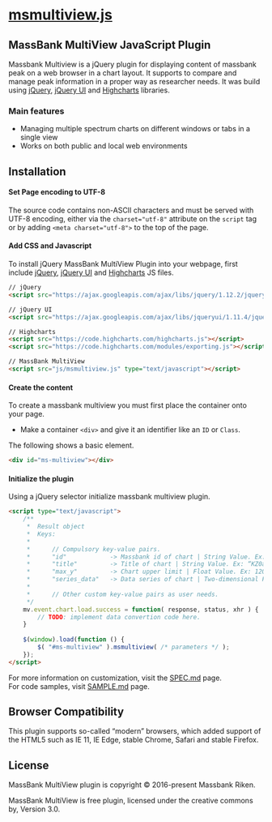 # [msmultiview.js](https://massbank.nig.ac.jp/help:msmultiview)

## MassBank MultiView JavaScript Plugin

Massbank Multiview is a jQuery plugin for displaying content of massbank peak on a web browser in a chart layout. It supports to compare and manage peak information in a proper way as researcher needs. It was build using [jQuery](https://jquery.com/), [jQuery UI](https://jqueryui.com/) and [Highcharts](http://www.highcharts.com/) libraries.

### Main features

* Managing multiple spectrum charts on different windows or tabs in a single view
* Works on both public and local web environments

## Installation

#### Set Page encoding to UTF-8

The source code contains non-ASCII characters and must be served with UTF-8 encoding, 
either via the `charset="utf-8"` attribute on the `script` tag or by adding `<meta charset="utf-8">` to the top of the page.

#### Add CSS and Javascript

To install jQuery MassBank MultiView Plugin into your webpage, first include [jQuery](https://jquery.com/), [jQuery UI](https://jqueryui.com/) and [Highcharts](http://www.highcharts.com/) JS files.

``` html
// jQuery
<script src="https://ajax.googleapis.com/ajax/libs/jquery/1.12.2/jquery.min.js"></script>

// jQuery UI
<script src="https://ajax.googleapis.com/ajax/libs/jqueryui/1.11.4/jquery-ui.min.js"></script>

// Highcharts
<script src="https://code.highcharts.com/highcharts.js"></script>
<script src="https://code.highcharts.com/modules/exporting.js"></script>

// MassBank MultiView
<script src="js/msmultiview.js" type="text/javascript"></script>
```
#### Create the content

To create a massbank multiview you must first place the container onto your page.

* Make a container `<div>` and give it an identifier like an `ID` or `Class`.

The following shows a basic element.

``` html
<div id="ms-multiview"></div>
```

#### Initialize the plugin

Using a jQuery selector initialize massbank multiview plugin.


``` html
<script type="text/javascript">
	/**
     *	Result object
     *	Keys:
     *
     *		// Compulsory key-value pairs.
     *		"id" 			-> Massbank id of chart | String Value. Ex: “KZ0a000005”
     *		"title"			-> Title of chart | String Value. Ex: “KZ0a000005”
     *		"max_y"			-> Chart upper limit | Float Value. Ex: 120.43
     *		"series_data"	-> Data series of chart | Two-dimensional Float Array. List of Pair of X and Y axis values. Ex: [[100.2, 10.78], [80.0, 50.0]…]
     *
     *		// Other custom key-value pairs as user needs.
     */
	mv.event.chart.load.success = function( response, status, xhr ) {
    	// TODO: implement data convertion code here.
    }
    
	$(window).load(function () {
		$( "#ms-multiview" ).msmultiview( /* parameters */ );
	});
</script>
```

For more information on customization, visit the [SPEC.md](SPEC.md) page.<br/>
For code samples, visit [SAMPLE.md](SAMPLE.md) page.

Browser Compatibility
-------

This plugin supports so-called “modern” browsers, which added support of the HTML5 such as IE 11, IE Edge, stable Chrome, Safari and stable Firefox.

License
-------

MassBank MultiView plugin is copyright © 2016-present Massbank Riken.

MassBank MultiView is free plugin, licensed under the creative commons by, Version 3.0.